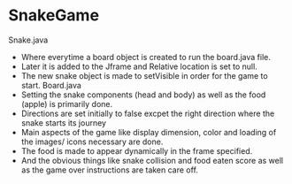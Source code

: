 # SnakeGame
Snake.java 
  - Where everytime a board object is created to run the board.java file.
  - Later it is added to the Jframe and Relative location is set to null.
  - The new snake object is made to setVisible in order for the game to start.
Board.java
  - Setting the snake components (head and body) as well as the food (apple) is primarily done.
  - Directions are set initially to false excpet the right direction where the snake starts its journey
  - Main aspects of the game like display dimension, color and loading of the images/ icons necessary are done.
  - The food is made to appear dynamically in the frame specified. 
  - And the obvious things like snake collision and food eaten score as well as the game over instructions are taken care off.
